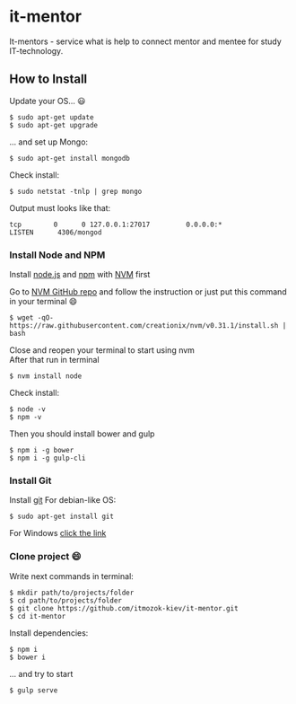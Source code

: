 # it-mentor
It-mentors - service what is help to connect mentor and mentee for study IT-technology.

## How to Install
Update your OS... :smiley:
```
$ sudo apt-get update
$ sudo apt-get upgrade
```
... and set up Mongo:
```
$ sudo apt-get install mongodb
```
Check install:
```
$ sudo netstat -tnlp | grep mongo
```
Output must looks like that:
```
tcp        0      0 127.0.0.1:27017         0.0.0.0:*               LISTEN      4306/mongod
```

### Install Node and NPM
Install [node.js](https://nodejs.org/en/) and [npm](https://www.npmjs.com/) with [NVM](https://github.com/creationix/nvm) first

Go to [NVM GitHub repo](https://github.com/creationix/nvm) and follow the instruction or just put this command in your terminal :smile:  
```
$ wget -qO- https://raw.githubusercontent.com/creationix/nvm/v0.31.1/install.sh | bash
```
Close and reopen your terminal to start using nvm  
After that run in terminal
```
$ nvm install node
```
Check install:
```
$ node -v
$ npm -v
```

Then you should install bower and gulp
```
$ npm i -g bower
$ npm i -g gulp-cli
```
### Install Git
Install [git](https://git-scm.com)
For debian-like OS:
```
$ sudo apt-get install git
```
For Windows [click the link](https://git-scm.com/download/win)

### Clone project :smile:
Write next commands in terminal:
```
$ mkdir path/to/projects/folder
$ cd path/to/projects/folder
$ git clone https://github.com/itmozok-kiev/it-mentor.git
$ cd it-mentor
```

Install dependencies:
```
$ npm i
$ bower i
```

... and try to start
```
$ gulp serve
```
